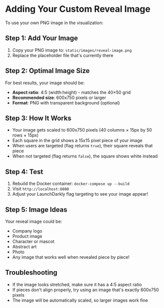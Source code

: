 # Adding Your Custom Reveal Image

To use your own PNG image in the visualization:

## Step 1: Add Your Image
1. Copy your PNG image to: `static/images/reveal-image.png`
2. Replace the placeholder file that's currently there

## Step 2: Optimal Image Size
For best results, your image should be:
- **Aspect ratio**: 4:5 (width:height) - matches the 40×50 grid
- **Recommended size**: 600x750 pixels or larger
- **Format**: PNG with transparent background (optional)

## Step 3: How It Works
- Your image gets scaled to 600x750 pixels (40 columns × 15px by 50 rows × 15px)
- Each square in the grid shows a 15x15 pixel piece of your image
- When users are targeted (flag returns `true`), their square reveals that piece
- When not targeted (flag returns `false`), the square shows white instead

## Step 4: Test
1. Rebuild the Docker container: `docker-compose up --build`
2. Visit `http://localhost:8080`
3. Adjust your LaunchDarkly flag targeting to see your image appear!

## Step 5: Image Ideas
Your reveal image could be:
- Company logo
- Product image
- Character or mascot
- Abstract art
- Photo
- Any image that works well when revealed piece by piece!

## Troubleshooting
- If the image looks stretched, make sure it has a 4:5 aspect ratio
- If pieces don't align properly, try using an image that's exactly 600x750 pixels
- The image will be automatically scaled, so larger images work fine
